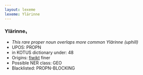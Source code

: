```yaml
---
layout: lexeme
lexeme: Ylärinne
---
```


###  Ylärinne₁

* _This rare proper noun overlaps more common *Ylärinne* (uphill)_
* UPOS:  PROPN
* in KOTUS dictionary under:  48
* Origins: [fiwikt](https://fi.wiktionary.org/wiki/Ylärinne) finer 
* Possible NER class:  GEO
* Blacklisted:  PROPN-BLOCKING


